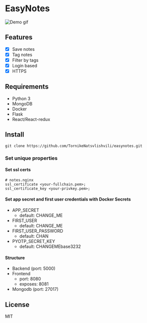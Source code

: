 # EasyNotes
![Demo gif](docs/Demo.gif)

## Features
- [x] Save notes
- [x] Tag notes
- [x] Filter by tags
- [x] Login based
- [x] HTTPS

## Requirements
* Python 3
* MongoDB
* Docker
* Flask
* React/React-redux

## Install

```git clone https://github.com/TornikeNatsvlishvili/easynotes.git```

### Set unique properties
#### Set ssl certs
```
# notes.nginx
ssl_certificate <your-fullchain.pem>;
ssl_certificate_key <your-privkey.pem>;
```

#### Set app secret and first user credentials with Docker Secrets

* APP_SECRET
  * default: CHANGE_ME
* FIRST_USER
  * default: CHANGE_ME
* FIRST_USER_PASSWORD
  * default: CHAN
* PYOTP_SECRET_KEY
  * default: CHANGEMEbase3232

#### Structure
* Backend (port: 5000)
* Frontend 
    * port: 8080
    * exposes: 8081
* Mongodb (port: 27017)


## License

MIT
